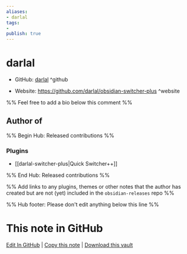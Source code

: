 ```yaml
---
aliases:
- darlal
tags:
- 
publish: true
---
```


# darlal

- GitHub: [darlal](https://github.com/darlal/) ^github
<!-- - Discord: `@` ^discord-->
- Website: <https://github.com/darlal/obsidian-switcher-plus> ^website
<!-- - [[Publish sites|Publish site]]: ^publish-->

%% Feel free to add a bio below this comment %%


## Author of

%% Begin Hub: Released contributions %%
### Plugins
- [[darlal-switcher-plus|Quick Switcher++]]

%% End Hub: Released contributions %%

%% Add links to any plugins, themes or other notes that the author has created but are not (yet) included in the `obsidian-releases` repo %%

<!--
### Unlisted plugins
-->

<!--
### Others
-->

<!--
## Sponsor this author

- [[GitHub sponsors]]: [Sponsor @darlal on GitHub Sponsors](https://github.com/sponsors/darlal) ^github-sponsor
- [[Buy me a coffee]]: ^buy-me-a-coffee
- [[PayPal]]: ^paypal
- [[Patreon]]: ^patreon

-->

<!--
## Follow this author
-->

<!-- - [[YouTube Channels|On YouTube]]: <https://> ^youtube-->
<!-- - Twitter: <https://> ^twitter-->
<!-- - ... -->

%% Hub footer: Please don't edit anything below this line %%

# This note in GitHub

<span class="git-footer">[Edit In GitHub](https://github.dev/obsidian-community/obsidian-hub/blob/main/01%20-%20Community/People/darlal.md "git-hub-edit-note") | [Copy this note](https://raw.githubusercontent.com/obsidian-community/obsidian-hub/main/01%20-%20Community/People/darlal.md "git-hub-copy-note") | [Download this vault](https://github.com/obsidian-community/obsidian-hub/archive/refs/heads/main.zip "git-hub-download-vault") </span>
